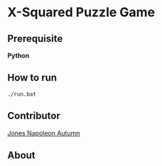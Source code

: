 # X-Squared Puzzle Game

## Prerequisite
**Python**

## How to run
```
./run.bat
```

## Contributor
[Jones Napoleon Autumn](https://jonesnapoleon.web.app)

## About

